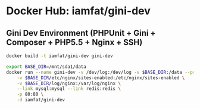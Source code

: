 Docker Hub: iamfat/gini-dev
===========

## Gini Dev Environment (PHPUnit + Gini + Composer + PHP5.5 + Nginx + SSH)
```bash
docker build -t iamfat/gini-dev gini-dev

export BASE_DIR=/mnt/sda1/data
docker run --name gini-dev -v /dev/log:/dev/log -v $BASE_DIR:/data --privileged \
    -v $BASE_DIR/etc/nginx/sites-enabled:/etc/nginx/sites-enabled \
    -v $BASE_DIR/log/nginx:/var/log/nginx \
    --link mysql:mysql --link redis:redis \
    -p 80:80 \
    -d iamfat/gini-dev
```
